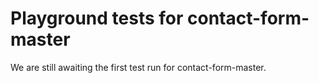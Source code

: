 # Playground tests for contact-form-master
We are still awaiting the first test run for contact-form-master.
